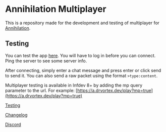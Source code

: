 # Annihilation Multiplayer

This is a repository made for the development and testing of multiplayer for [Annihilation](https://annihilation.drvortex.dev).

## Testing

You can test the app [here](https://a.drvortex.dev/mp). You will have to log in before you can connect. Ping the server to see some server info.

After connecting, simply enter a chat message and press enter or click send to send it. You can also send a raw packet using the format `>type:content`.

Multiplayer testing is available in Infdev 8+ by adding the mp query parameter to the url. For example: [https://a.drvortex.dev/play?mp=true](https://a.drvortex.dev/play?mp=true)

[Testing](https://a.drvortex.dev/mp)

[Changelog](changelog.md)

[Discord](https://a.drvortex.dev/discord)
